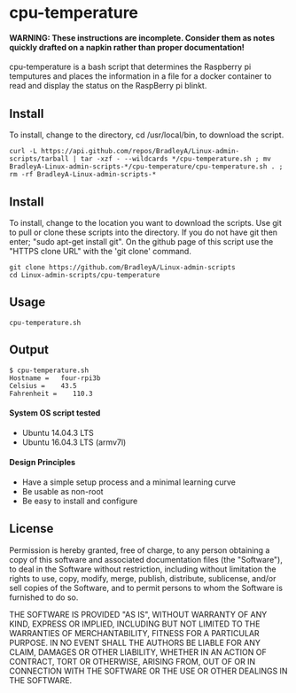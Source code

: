 # cpu-temperature

#### WARNING: These instructions are incomplete. Consider them as notes quickly drafted on a napkin rather than proper documentation!

cpu-temperature is a bash script that determines the Raspberry pi temputures and places the information in a file for a docker container to read and display the status on the RaspBerry pi blinkt.

## Install

To install, change to the directory, cd /usr/local/bin, to download the script.

    curl -L https://api.github.com/repos/BradleyA/Linux-admin-scripts/tarball | tar -xzf - --wildcards */cpu-temperature.sh ; mv BradleyA-Linux-admin-scripts-*/cpu-temperature/cpu-temperature.sh . ; rm -rf BradleyA-Linux-admin-scripts-*

## Install

To install, change to the location you want to download the scripts. Use git to pull or clone these scripts into the directory. If you do not have git then enter; "sudo apt-get install git". On the github page of this script use the "HTTPS clone URL" with the 'git clone' command.

    git clone https://github.com/BradleyA/Linux-admin-scripts
    cd Linux-admin-scripts/cpu-temperature

## Usage
    cpu-temperature.sh 

## Output
    $ cpu-temperature.sh
    Hostname =	 four-rpi3b
    Celsius =	 43.5
    Fahrenheit =	110.3

#### System OS script tested
 * Ubuntu 14.04.3 LTS
 * Ubuntu 16.04.3 LTS (armv7l)

#### Design Principles
 * Have a simple setup process and a minimal learning curve
 * Be usable as non-root
 * Be easy to install and configure

## License

Permission is hereby granted, free of charge, to any person obtaining a copy of this software and associated documentation files (the "Software"), to deal in the Software without restriction, including without limitation the rights to use, copy, modify, merge, publish, distribute, sublicense, and/or sell copies of the Software, and to permit persons to whom the Software is furnished to do so.

THE SOFTWARE IS PROVIDED "AS IS", WITHOUT WARRANTY OF ANY KIND, EXPRESS OR IMPLIED, INCLUDING BUT NOT LIMITED TO THE WARRANTIES OF MERCHANTABILITY, FITNESS FOR A PARTICULAR PURPOSE. IN NO EVENT SHALL THE AUTHORS BE LIABLE FOR ANY CLAIM, DAMAGES OR OTHER LIABILITY, WHETHER IN AN ACTION OF CONTRACT, TORT OR OTHERWISE, ARISING FROM, OUT OF OR IN CONNECTION WITH THE SOFTWARE OR THE USE OR OTHER DEALINGS IN THE SOFTWARE.
